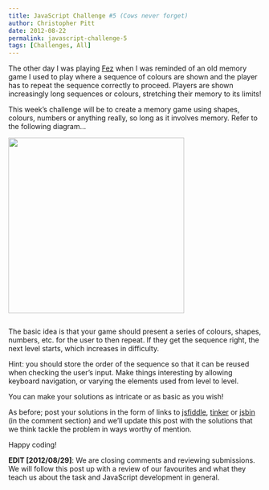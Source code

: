 ```yaml
---
title: JavaScript Challenge #5 (Cows never forget)
author: Christopher Pitt
date: 2012-08-22
permalink: javascript-challenge-5
tags: [Challenges, All]
---
```

The other day I was playing <a href="http://en.wikipedia.org/wiki/Fez_(video_game)">Fez</a> when I was reminded of an old memory game I used to play where a sequence of colours are shown and the player has to repeat the sequence correctly to proceed. Players are shown increasingly long sequences or colours, stretching their memory to its limits!

<!--more-->

This week’s challenge will be to create a memory game using shapes, colours, numbers or anything really, so long as it involves memory. Refer to the following diagram...

<div style="padding-bottom: 1em"><img src="http://mootools.net/blog/wp-content/uploads/2012/08/post6.png" alt="" width="350" height="350" class="alignnone size-full wp-image-1798" /></div>

The basic idea is that your game should present a series of colours, shapes, numbers, etc. for the user to then repeat. If they get the sequence right, the next level starts, which increases in difficulty.

Hint: you should store the order of the sequence so that it can be reused when checking the user’s input. Make things interesting by allowing keyboard navigation, or varying the elements used from level to level.

You can make your solutions as intricate or as basic as you wish!

As before; post your solutions in the form of links to <a href="http://jsfiddle.net/">jsfiddle</a>, <a href="http://tinker.io/">tinker</a> or <a href="http://jsbin.com/">jsbin</a> (in the comment section) and we’ll update this post with the solutions that we think tackle the problem in ways worthy of mention.

Happy coding!

<strong>EDIT [2012/08/29]</strong>: We are closing comments and reviewing submissions. We will follow this post up with a review of our favourites and what they teach us about the task and JavaScript development in general.
